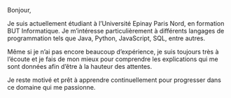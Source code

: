 Bonjour,

Je suis actuellement étudiant à l’Université Epinay Paris Nord, en formation BUT Informatique. Je m’intéresse particulièrement à différents langages de programmation tels que Java, Python, JavaScript, SQL, entre autres.

Même si je n’ai pas encore beaucoup d’expérience, je suis toujours très à l’écoute et je fais de mon mieux pour comprendre les explications qui me sont données afin d’être à la hauteur des attentes.

Je reste motivé et prêt à apprendre continuellement pour progresser dans ce domaine qui me passionne.
